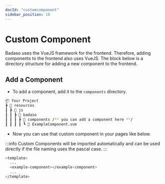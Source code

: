 ```yaml
---
docId: "customcomponent"
sidebar_position: 10
---
```


# Custom Component
Badaso uses the VueJS framework for the frontend. Therefore, adding components to the frontend also uses VueJS. The block below is a directory structure for adding a new component to the frontend.

## Add a Component

- To add a component, add it to the `components` directory.

```bash
📦 Your Project
┣ 📂 resources
┃ ┣ 📂 js
┃ ┃ ┣ 📂 badaso
┃ ┃ ┃ ┣ 📂 components /** you can add a component here **/
┃ ┃ ┃ ┃ ┗ 📜 ExampleComponent.vue
```

- Now you can use that custom component in your pages like below.

:::info
Custom Components will be imported automatically and can be used directly if the file naming uses the pascal case.
:::

```bash
<template>
  ...
  <example-component></example-component>
  ...
</template>
```
